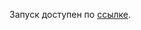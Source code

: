 Запуск доступен по [ссылке](https://docs.google.com/document/d/1koi6cZcZS_Db33EeYLQQ7U30BcQVBYaNObuNlWMeQu4/edit?tab=t.0).
